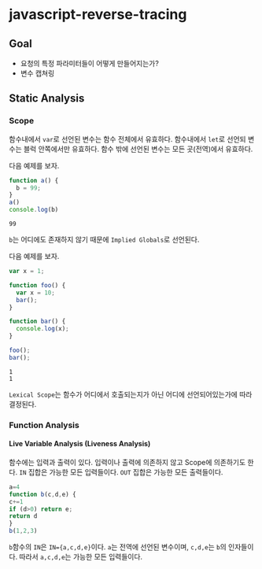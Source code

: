 # javascript-reverse-tracing

## Goal

 - 요청의 특정 파라미터들이 어떻게 만들어지는가?
 - 변수 캡쳐링

## Static Analysis

### Scope

함수내에서 `var`로 선언된 변수는 함수 전체에서 유효하다.
함수내에서 `let`로 선언되 변수는 블럭 안쪽에서만 유효하다.
함수 밖에 선언된 변수는 모든 곳(전역)에서 유효하다.

다음 예제를 보자.

```js
function a() {
  b = 99;
}
a()
console.log(b)
```

```
99
```

`b`는 어디에도 존재하지 않기 때문에 `Implied Globals`로 선언된다.

다음 예제를 보자.

```js
var x = 1;

function foo() {
  var x = 10;
  bar();
}

function bar() {
  console.log(x);
}

foo();
bar();
```

```
1
1
```

`Lexical Scope`는 함수가 어디에서 호출되는지가 아닌 어디에 선언되어있는가에 따라 결정된다.

### Function Analysis

#### Live Variable Analysis (Liveness Analysis)

함수에는 입력과 출력이 있다.
입력이나 출력에 의존하지 않고 Scope에 의존하기도 한다.
`IN` 집합은 가능한 모든 입력들이다.
`OUT` 집합은 가능한 모든 출력들이다.

```js
a=4
function b(c,d,e) {
c+=1
if (d>0) return e;
return d
}
b(1,2,3)
```

`b`함수의 `IN`은 `IN={a,c,d,e}`이다. 
`a`는 전역에 선언된 변수이며, `c,d,e`는 `b`의 인자들이다.
따라서 `a,c,d,e`는 가능한 모든 입력들이다.
